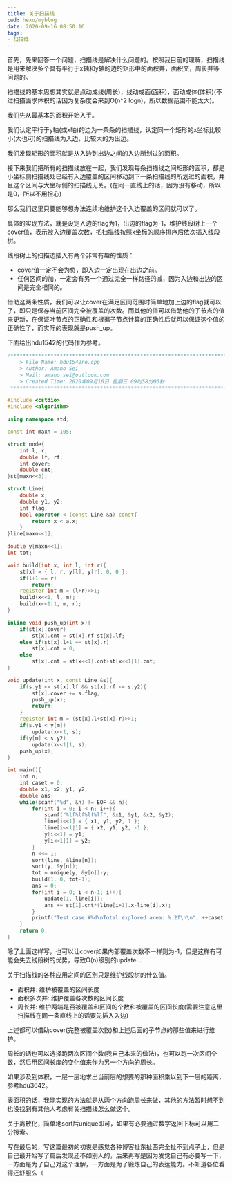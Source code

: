 ```yaml
---
title: 关于扫描线
cwd: hexo/myblog
date: 2020-09-16 08:50:16
tags:
- 扫描线
---
```


首先，先来回答一个问题，扫描线是解决什么问题的。按照我目前的理解，扫描线是用来解决多个具有平行于x轴和y轴的边的矩形中的面积并，面积交，周长并等问题的。

扫描线的基本思想其实就是点动成线\(周长\)，线动成面\(面积\)，面动成体\(体积\)\(不过扫描面求体积的话因为复杂度会来到O(n^2 logn)，所以数据范围不能太大\)。

我们先从最基本的面积开始入手。

我们认定平行于y轴\(或x轴\)的边为一条条的扫描线，认定同一个矩形的x坐标比较小\(大也可\)的扫描线为入边，比较大的为出边。

我们发现矩形的面积就是从入边到出边之间的入边所划过的面积。

接下来我们把所有的扫描线放在一起，我们发现每条扫描线之间矩形的面积，都是小坐标侧扫描线处已经有入边覆盖的区间移动到下一条扫描线的所划过的面积，并且这个区间与大坐标侧的扫描线无关。\(在同一直线上的话，因为没有移动，所以是0，所以不用担心\)

那么我们这里只要能够想办法连续地维护这个入边覆盖的区间就可以了。

具体的实现方法，就是设定入边的flag为1，出边的flag为-1，维护线段树上一个cover值，表示被入边覆盖次数，把扫描线按照x坐标的顺序排序后依次插入线段树。

线段树上的扫描边插入有两个非常有趣的性质：

* cover值一定不会为负，即入边一定出现在出边之前。
* 任何区间的加，一定会有另一个通过完全一样路径的减，因为入边和出边的区间是完全相同的。

借助这两条性质，我们可以让cover在满足区间范围时简单地加上边的flag就可以了，即只是保存当前区间完全被覆盖的次数。而其他的值可以借助他的子节点的值来更新，在保证叶节点的正确性和根据子节点计算的正确性后就可以保证这个值的正确性了，而实际的表现就是push\_up。

下面给出hdu1542的代码作为参考。

```cpp
/*************************************************************************
    > File Name: hdu1542re.cpp
    > Author: Amano Sei
    > Mail: amano_sei@outlook.com 
    > Created Time: 2020年09月16日 星期三 09时58分06秒
 ************************************************************************/

#include <cstdio>
#include <algorithm>

using namespace std;

const int maxn = 105;

struct node{
    int l, r;
    double lf, rf;
    int cover;
    double cnt;
}st[maxn<<3];

struct Line{
    double x;
    double y1, y2;
    int flag;
    bool operator < (const Line &a) const{
        return x < a.x;
    }
}line[maxn<<1];

double y[maxn<<1];
int tot;

void build(int x, int l, int r){
    st[x] = { l, r, y[l], y[r], 0, 0 };
    if(l+1 == r)
        return;
    register int m = (l+r)>>1;
    build(x<<1, l, m);
    build(x<<1|1, m, r);
}

inline void push_up(int x){
    if(st[x].cover)
        st[x].cnt = st[x].rf-st[x].lf;
    else if(st[x].l+1 == st[x].r)
        st[x].cnt = 0;
    else
        st[x].cnt = st[x<<1].cnt+st[x<<1|1].cnt;
}

void update(int x, const Line &s){
    if(s.y1 <= st[x].lf && st[x].rf <= s.y2){
        st[x].cover += s.flag;
        push_up(x);
        return;
    }
    register int m = (st[x].l+st[x].r)>>1;
    if(s.y1 < y[m])
        update(x<<1, s);
    if(y[m] < s.y2)
        update(x<<1|1, s);
    push_up(x);
}

int main(){
    int n;
    int caset = 0;
    double x1, x2, y1, y2;
    double ans;
    while(scanf("%d", &n) != EOF && n){
        for(int i = 0; i < n; i++){
            scanf("%lf%lf%lf%lf", &x1, &y1, &x2, &y2);
            line[i<<1] = { x1, y1, y2, 1 };
            line[i<<1|1] = { x2, y1, y2, -1 };
            y[i<<1] = y1;
            y[i<<1|1] = y2;
        }
        n <<= 1;
        sort(line, &line[n]);
        sort(y, &y[n]);
        tot = unique(y, &y[n])-y;
        build(1, 0, tot-1);
        ans = 0;
        for(int i = 0; i < n-1; i++){
            update(1, line[i]);
            ans += st[1].cnt*(line[i+1].x-line[i].x);
        }
        printf("Test case #%d\nTotal explored area: %.2f\n\n", ++caset, ans);
    }
    return 0;
}

```

除了上面这样写，也可以让cover如果内部覆盖次数不一样则为-1，但是这样有可能会失去线段树的优势，导致O(n)级别的update...

关于扫描线的各种应用之间的区别只是维护线段树的什么值。

* 面积并: 维护被覆盖的区间长度
* 面积多次并: 维护覆盖各次数的区间长度
* 周长并: 维护两端是否被覆盖和区间的个数和被覆盖的区间长度\(需要注意这里扫描线在同一条直线上的话要先插入入边\)

上述都可以借助cover\(完整被覆盖次数\)和上述后面的子节点的那些值来进行维护。

周长的话也可以选择跑两次区间个数\(我自己本来的做法\)，也可以跑一次区间个数，然后用区间长度的变化值来作为另一个方向的周长。

如果涉及到体积，一层一层地求出当前层的想要的那种面积乘以到下一层的距离，参考hdu3642。

表面积的话，我能实现的方法就是从两个方向跑周长来做，其他的方法暂时想不到也没找到有其他人考虑有关扫描线怎么做这个。

关于离散化，简单地sort后unique即可，如果有必要通过数字返回下标可以用二分搜索。

写在最后的，写这篇最初的初衷是感觉各种博客扯东扯西完全扯不到点子上，但是自己最开始写了篇后发现还不如别人的，后来再写是因为发觉自己有必要写一下，一方面是为了自己对这个理解，一方面是为了锻炼自己的表达能力。不知道各位看得还舒服么（

